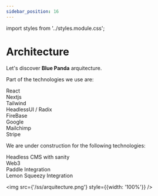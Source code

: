 ```yaml
---
sidebar_position: 16
---
```


import styles from '../styles.module.css';

# Architecture 

Let's discover **Blue Panda** arquitecture.

Part of the technologies we use are:

<div>
    <div className={styles.circle}></div> React 
</div>
<div>
    <div className={styles.circle}></div> Nextjs 
</div>
<div>
    <div className={styles.circle}></div> Tailwind 
</div>
<div>
    <div className={styles.circle}></div> HeadlessUI / Radix
</div>
<div>
    <div className={styles.circle}></div> FireBase 
</div>
<div>
    <div className={styles.circle}></div> Google 
</div>
<div>
    <div className={styles.circle}></div> Mailchimp 
</div>
<div>
    <div className={styles.circle}></div> Stripe
</div>

<div style={{marginBottom: '1rem'}}></div>

We are under construction for the following technologies:
<div>
    <div className={styles.circle}></div> Headless CMS with sanity
</div>
<div>
    <div className={styles.circle}></div> Web3 
</div>
<div>
    <div className={styles.circle}></div> Paddle Integration
</div>
<div>
    <div className={styles.circle}></div> Lemon Squeezy Integration
</div>

<div style={{marginBottom: '1rem'}}></div>

<img src={'/ss/arquitecture.png'} style={{width: '100%'}} />
